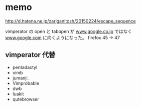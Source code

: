 # memo

http://d.hatena.ne.jp/zariganitosh/20150224/escape_sequence

vimperator の open と tabopen が www.google.co.jp ではなく www.google.com に向くようになった。
firefox 45 -> 47

## vimperator 代替
- pentadactyl
- vimb
- jumanji.
- Vimprobable
- dwb
- luakit
- qutebrowser

